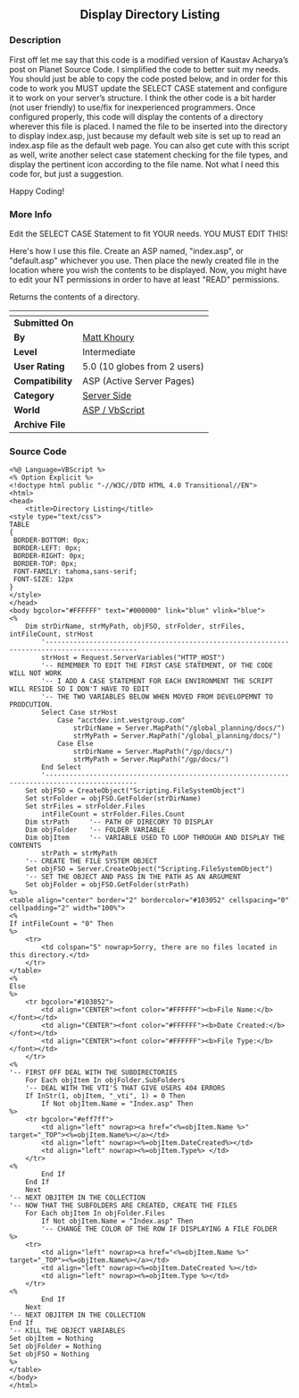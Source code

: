 ﻿<div align="center">

## Display Directory Listing


</div>

### Description

First off let me say that this code is a modified version of Kaustav Acharya&#8217;s post on Planet Source Code. I simplified the code to better suit my needs. You should just be able to copy the code posted below, and in order for this code to work you MUST update the SELECT CASE statement and configure it to work on your server&#8217;s structure. I think the other code is a bit harder (not user friendly) to use/fix for inexperienced programmers. Once configured properly, this code will display the contents of a directory wherever this file is placed. I named the file to be inserted into the directory to display index.asp, just because my default web site is set up to read an index.asp file as the default web page. You can also get cute with this script as well, write another select case statement checking for the file types, and display the pertinent icon according to the file name. Not what I need this code for, but just a suggestion.

Happy Coding!
 
### More Info
 
Edit the SELECT CASE Statement to fit YOUR needs. YOU MUST EDIT THIS!

Here's how I use this file. Create an ASP named, "index.asp", or "default.asp" whichever you use. Then place the newly created file in the location where you wish the contents to be displayed. Now, you might have to edit your NT permissions in order to have at least "READ" permissions.

Returns the contents of a directory.


<span>             |<span>
---                |---
**Submitted On**   |
**By**             |[Matt Khoury](https://github.com/Planet-Source-Code/PSCIndex/blob/master/ByAuthor/matt-khoury.md)
**Level**          |Intermediate
**User Rating**    |5.0 (10 globes from 2 users)
**Compatibility**  |ASP \(Active Server Pages\)
**Category**       |[Server Side](https://github.com/Planet-Source-Code/PSCIndex/blob/master/ByCategory/server-side__4-31.md)
**World**          |[ASP / VbScript](https://github.com/Planet-Source-Code/PSCIndex/blob/master/ByWorld/asp-vbscript.md)
**Archive File**   |[](https://github.com/Planet-Source-Code/matt-khoury-display-directory-listing__4-7020/archive/master.zip)





### Source Code

```
<%@ Language=VBScript %>
<% Option Explicit %>
<!doctype html public "-//W3C//DTD HTML 4.0 Transitional//EN">
<html>
<head>
	<title>Directory Listing</title>
<style type="text/css">
TABLE
{
 BORDER-BOTTOM: 0px;
 BORDER-LEFT: 0px;
 BORDER-RIGHT: 0px;
 BORDER-TOP: 0px;
 FONT-FAMILY: tahoma,sans-serif;
 FONT-SIZE: 12px
}
</style>
</head>
<body bgcolor="#FFFFFF" text="#000000" link="blue" vlink="blue">
<%
	Dim strDirName, strMyPath, objFSO, strFolder, strFiles, intFileCount, strHost
		'---------------------------------------------------------------------------------------------
		strHost = Request.ServerVariables("HTTP_HOST")
		'-- REMEMBER TO EDIT THE FIRST CASE STATEMENT, OF THE CODE WILL NOT WORK
		'-- I ADD A CASE STATEMENT FOR EACH ENVIRONMENT THE SCRIPT WILL RESIDE SO I DON'T HAVE TO EDIT
		'-- THE TWO VARIABLES BELOW WHEN MOVED FROM DEVELOPEMNT TO PRODCUTION.
		Select Case strHost
			Case "acctdev.int.westgroup.com"
				strDirName = Server.MapPath("/global_planning/docs/")
				strMyPath = Server.MapPath("/global_planning/docs/")
			Case Else
				strDirName = Server.MapPath("/gp/docs/")
				strMyPath = Server.MapPath("/gp/docs/")
		End Select
		'---------------------------------------------------------------------------------------------
	Set objFSO = CreateObject("Scripting.FileSystemObject")
	Set strFolder = objFSO.GetFolder(strDirName)
	Set strFiles = strFolder.Files
		intFileCount = strFolder.Files.Count
	Dim strPath		'-- PATH OF DIRECORY TO DISPLAY
	Dim objFolder	'-- FOLDER VARIABLE
	Dim objItem		'-- VARIABLE USED TO LOOP THROUGH AND DISPLAY THE CONTENTS
		strPath = strMyPath
	'--	CREATE THE FILE SYSTEM OBJECT
	Set objFSO = Server.CreateObject("Scripting.FileSystemObject")
	'--	SET THE OBJECT AND PASS IN THE PATH AS AN ARGUMENT
	Set objFolder = objFSO.GetFolder(strPath)
%>
<table align="center" border="2" bordercolor="#103052" cellspacing="0" cellpadding="2" width="100%">
<%
If intFileCount = "0" Then
%>
	<tr>
		<td colspan="5" nowrap>Sorry, there are no files located in this directory.</td>
	</tr>
</table>
<%
Else
%>
	<tr bgcolor="#103052">
		<td align="CENTER"><font color="#FFFFFF"><b>File Name:</b></font></td>
		<td align="CENTER"><font color="#FFFFFF"><b>Date Created:</b></font></td>
		<td align="CENTER"><font color="#FFFFFF"><b>File Type:</b></font></td>
	</tr>
<%
'--	FIRST OFF DEAL WITH THE SUBDIRECTORIES
	For Each objItem In objFolder.SubFolders
	'-- DEAL WITH THE VTI'S THAT GIVE USERS 404 ERRORS
	If InStr(1, objItem, "_vti", 1) = 0 Then
		If Not objItem.Name = "Index.asp" Then
%>
	<tr bgcolor="#eff7ff">
		<td align="left" nowrap><a href="<%=objItem.Name %>" target="_TOP"><%=objItem.Name%></a></td>
		<td align="left" nowrap><%=objItem.DateCreated%></td>
		<td align="left" nowrap><%=objItem.Type%> </td>
	</tr>
<%
		End If
	End If
	Next
'-- NEXT OBJITEM IN THE COLLECTION
'--	NOW THAT THE SUBFOLDERS ARE CREATED, CREATE THE FILES
	For Each objItem In objFolder.Files
		If Not objItem.Name = "Index.asp" Then
		'-- CHANGE THE COLOR OF THE ROW IF DISPLAYING A FILE FOLDER
%>
	<tr>
		<td align="left" nowrap><a href="<%=objItem.Name %>" target="_TOP"><%=objItem.Name%></a></td>
		<td align="left" nowrap><%=objItem.DateCreated %></td>
		<td align="left" nowrap><%=objItem.Type %></td>
	</tr>
<%
		End If
	Next
'-- NEXT OBJITEM IN THE COLLECTION
End If
'--	KILL THE OBJECT VARIABLES
Set objItem = Nothing
Set objFolder = Nothing
Set objFSO = Nothing
%>
</table>
</body>
</html>
```

